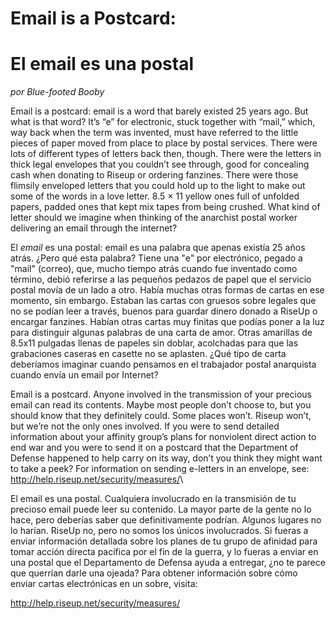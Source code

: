 Email is a Postcard:
====================

El email es una postal
======================

*por Blue-footed Booby*

Email is a postcard: email is a word that barely existed 25 years ago.
But what is that word? It’s “e” for electronic, stuck together with
“mail,” which, way back when the term was invented, must have referred
to the little pieces of paper moved from place to place by postal
services. There were lots of different types of letters back then,
though. There were the letters in thick legal envelopes that you
couldn’t see through, good for concealing cash when donating to Riseup
or ordering fanzines. There were those flimsily enveloped letters that
you could hold up to the light to make out some of the words in a love
letter. 8.5 $\times$ 11 yellow ones full of unfolded papers, padded ones
that kept mix tapes from being crushed. What kind of letter should we
imagine when thinking of the anarchist postal worker delivering an email
through the internet?

El _email_ es una postal: email es una palabra que apenas existía 25 años
atrás. ¿Pero qué esta palabra? Tiene una "e" por electrónico, pegado a "mail"
(correo), que, mucho tiempo atrás cuando fue inventado como término, debió
referirse a las pequeños pedazos de papel que el servicio postal movía de un
lado a otro. Había muchas otras formas de cartas en ese momento, sin embargo.
Estaban las cartas con gruesos sobre legales que no se podían leer a través,
buenos para guardar dinero donado a RiseUp o encargar fanzines. Habían otras
cartas muy finitas que podías poner a la luz para distinguir algunas palabras
de una carta de amor. Otras amarillas de 8.5x11 pulgadas llenas de papeles sin
doblar, acolchadas para que las grabaciones caseras en casette no se aplasten.
¿Qué tipo de carta deberíamos imaginar cuando pensamos en el trabajador postal
anarquista cuando envía un email por Internet?

Email is a postcard. Anyone involved in the transmission of your
precious email can read its contents. Maybe most people don’t choose to,
but you should know that they definitely could. Some places won’t.
Riseup won’t, but we’re not the only ones involved. If you were to send
detailed information about your affinity group’s plans for nonviolent
direct action to end war and you were to send it on a postcard that the
Department of Defense happened to help carry on its way, don’t you think
they might want to take a peek? For information on sending e-letters in
an envelope, see:\
<http://help.riseup.net/security/measures/>\

El email es una postal. Cualquiera involucrado en la transmisión de tu precioso
email puede leer su contenido. La mayor parte de la gente no lo hace, pero
deberías saber que definitivamente podrían. Algunos lugares no lo harían.
RiseUp no, pero no somos los únicos involucrados. Si fueras a enviar
información detallada sobre los planes de tu grupo de afinidad para tomar
acción directa pacífica por el fin de la guerra, y lo fueras a enviar en una
postal que el Departamento de Defensa ayuda a entregar, ¿no te parece que
querrían darle una ojeada? Para obtener información sobre cómo enviar cartas
electrónicas en un sobre, visita:

http://help.riseup.net/security/measures/
